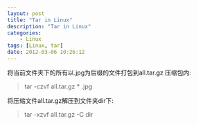 ```yaml
---
layout: post  
title: "Tar in Linux"  
description: "Tar in Linux"  
categories:
    - Linux
tags: [Linux, tar]    
date: 2012-03-06 10:26:12
---
```


将当前文件夹下的所有以.jpg为后缀的文件打包到all.tar.gz 压缩包内:  
>tar -czvf all.tar.gz * .jpg

将压缩文件all.tar.gz解压到文件夹dir下:
>tar -xzvf all.tar.gz -C dir
